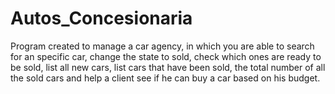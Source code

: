 # Autos_Concesionaria

Program created to manage a car agency, in which you are able to search for an specific car, change the state to sold, check which ones are ready to be sold, list all new cars, list cars that have been sold, the total number of all the sold cars and help a client see if he can buy a car based on his budget.
